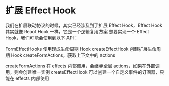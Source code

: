 # 扩展 Effect Hook

我们在扩展联动协议的时候，其实已经涉及到了扩展 Effect Hook，Effect Hook 其实就像 React Hook 一样，它是一个逻辑复用方案 想要实现一个 Effect Hook，我们可能会使用到以下 API：

FormEffectHooks 使用现成生命周期 Hook
createEffectHook 创建扩展生命周期 Hook
createFormActions，获取上下文中的 actions

createFormActions 在 effects 内部调用，会继承全局 actions，如果在外部调用，则会创建唯一实例
createEffectHook 可以创建一个自定义事件的订阅器，只能在 effects 内部使用